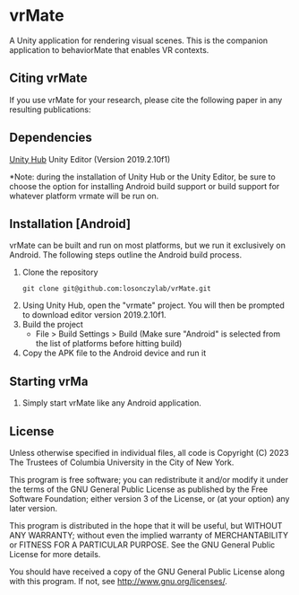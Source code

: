 # vrMate
A Unity application for rendering visual scenes. This is the companion application to behaviorMate that enables VR contexts.

## Citing vrMate
If you use vrMate for your research, please cite the following paper in any resulting publications:

<behaviorMate paper citation>

## Dependencies
<a href="https://unity.com/download">Unity Hub</a>
Unity Editor (Version 2019.2.10f1)

*Note: during the installation of Unity Hub or the Unity Editor, be sure to choose the option for installing Android build support or build support for whatever platform vrmate will be run on.

## Installation [Android]
vrMate can be built and run on most platforms, but we run it exclusively on Android. The following steps outline the Android build process.

1) Clone the repository
   ```
   git clone git@github.com:losonczylab/vrMate.git
   ```
2) Using Unity Hub, open the "vrmate" project. You will then be prompted to download editor version 2019.2.10f1.
3) Build the project
   - File > Build Settings > Build (Make sure "Android" is selected from the list of platforms before hitting build)
4) Copy the APK file to the Android device and run it

## Starting vrMa

1) Simply start vrMate like any Android application.

## License

Unless otherwise specified in individual files, all code is Copyright (C) 2023 The Trustees of Columbia University in the City of New York.

This program is free software; you can redistribute it and/or modify it under the terms of the GNU General Public License as published by the Free Software Foundation; either version 3 of the License, or (at your option) any later version.

This program is distributed in the hope that it will be useful, but WITHOUT ANY WARRANTY; without even the implied warranty of MERCHANTABILITY or FITNESS FOR A PARTICULAR PURPOSE. See the GNU General Public License for more details.

You should have received a copy of the GNU General Public License along with this program. If not, see <http://www.gnu.org/licenses/>.
